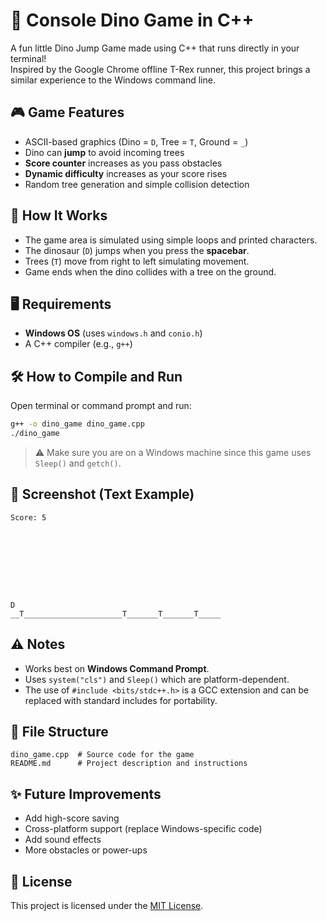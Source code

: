 # 🦖 Console Dino Game in C++

A fun little Dino Jump Game made using C++ that runs directly in your terminal!  
Inspired by the Google Chrome offline T-Rex runner, this project brings a similar experience to the Windows command line.

## 🎮 Game Features

- ASCII-based graphics (Dino = `D`, Tree = `T`, Ground = `_`)
- Dino can **jump** to avoid incoming trees
- **Score counter** increases as you pass obstacles
- **Dynamic difficulty** increases as your score rises
- Random tree generation and simple collision detection

## 🧠 How It Works

- The game area is simulated using simple loops and printed characters.
- The dinosaur (`D`) jumps when you press the **spacebar**.
- Trees (`T`) move from right to left simulating movement.
- Game ends when the dino collides with a tree on the ground.

## 🖥️ Requirements

- **Windows OS** (uses `windows.h` and `conio.h`)
- A C++ compiler (e.g., `g++`)

## 🛠️ How to Compile and Run

Open terminal or command prompt and run:

```bash
g++ -o dino_game dino_game.cpp
./dino_game
```

> ⚠️ Make sure you are on a Windows machine since this game uses `Sleep()` and `getch()`.

## 📸 Screenshot (Text Example)

```
Score: 5
       
       
       
       
       
       
       
       
       
D
__T______________________T_______T_______T_____
```

## ⚠️ Notes

- Works best on **Windows Command Prompt**.
- Uses `system("cls")` and `Sleep()` which are platform-dependent.
- The use of `#include <bits/stdc++.h>` is a GCC extension and can be replaced with standard includes for portability.

## 📂 File Structure

```
dino_game.cpp  # Source code for the game
README.md      # Project description and instructions
```

## ✨ Future Improvements

- Add high-score saving
- Cross-platform support (replace Windows-specific code)
- Add sound effects
- More obstacles or power-ups

## 📜 License

This project is licensed under the [MIT License](LICENSE).

